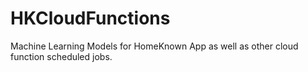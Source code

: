 # HKCloudFunctions
Machine Learning Models for HomeKnown App as well as other cloud function scheduled jobs.
